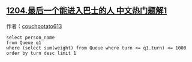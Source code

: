 ## [1204.最后一个能进入巴士的人 中文热门题解1](https://leetcode.cn/problems/last-person-to-fit-in-the-bus/solutions/100000/mysqlshi-xian-by-couchpotato613)

作者：[couchpotato613](https://leetcode.cn/u/couchpotato613)
```
select person_name
from Queue q1
where (select sum(weight) from Queue where turn <= q1.turn) <= 1000
order by turn desc limit 1
```
